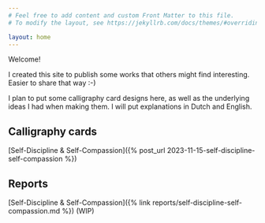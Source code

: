```yaml
---
# Feel free to add content and custom Front Matter to this file.
# To modify the layout, see https://jekyllrb.com/docs/themes/#overriding-theme-defaults

layout: home
---
```


Welcome!

I created this site to publish some works that others might find interesting.
Easier to share that way :-)

I plan to put some calligraphy card designs here, as well as the underlying ideas I had when making them.
I will put explanations in Dutch and English.

## Calligraphy cards

[Self-Discipline & Self-Compassion]({% post_url 2023-11-15-self-discipline-self-compassion %})

## Reports 

[Self-Discipline & Self-Compassion]({% link reports/self-discipline-self-compassion.md %}) (WIP)

